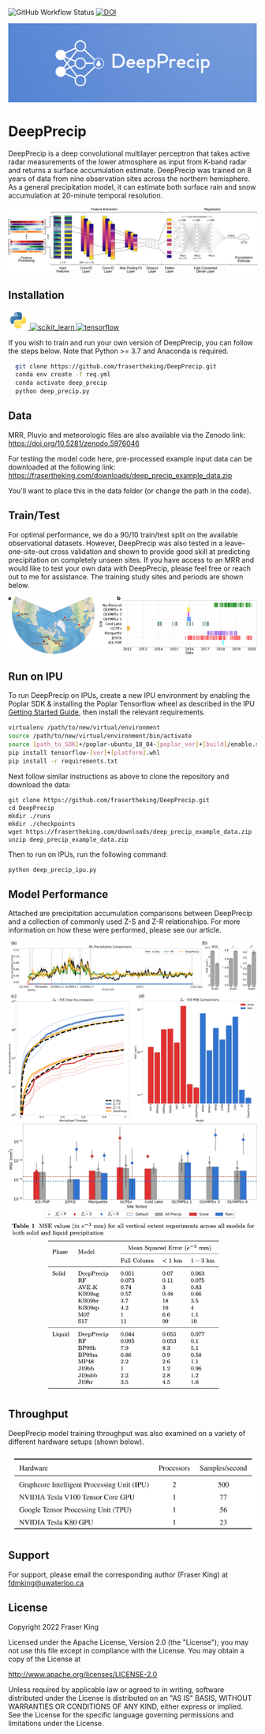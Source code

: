![GitHub Workflow Status](https://img.shields.io/github/workflow/status/dwyl/auth_plug/Elixir%20CI?label=build&style=flat-square) [![DOI](https://zenodo.org/badge/DOI/10.5281/zenodo.5976046.svg)](https://doi.org/10.5281/zenodo.5976046) 

![alt text](https://github.com/frasertheking/DeepPrecip/blob/main/images/logo.png)

# DeepPrecip

DeepPrecip is a deep convolutional multilayer perceptron that takes active radar measurements of the lower atmosphere as input from K-band radar and returns a surface accumulation estimate. DeepPrecip was trained on 8 years of data from nine observation sites across the northern hemisphere. As a general precipitation model, it can estimate both surface rain and snow accumulation at 20-minute temporal resolution.

![alt text](https://github.com/frasertheking/DeepPrecip/blob/main/images/structure.png)

## Installation

<p align="left"> <a href="https://www.python.org" target="_blank" rel="noreferrer"> <img src="https://raw.githubusercontent.com/devicons/devicon/master/icons/python/python-original.svg" alt="python" width="40" height="40"/> </a> <a href="https://scikit-learn.org/" target="_blank" rel="noreferrer"> <img src="https://upload.wikimedia.org/wikipedia/commons/0/05/Scikit_learn_logo_small.svg" alt="scikit_learn" width="40" height="40"/> </a> <a href="https://www.tensorflow.org" target="_blank" rel="noreferrer"> <img src="https://www.vectorlogo.zone/logos/tensorflow/tensorflow-icon.svg" alt="tensorflow" width="40" height="40"/> </a> </p>

If you wish to train and run your own version of DeepPrecip, you can follow the steps below. Note that Python >= 3.7 and Anaconda is required. 

```bash
  git clone https://github.com/frasertheking/DeepPrecip.git
  conda env create -f req.yml
  conda activate deep_precip
  python deep_precip.py
```

## Data

MRR, Pluvio and meteorologic files are also available via the Zenodo link: 
https://doi.org/10.5281/zenodo.5976046

For testing the model code here, pre-processed example input data can be downloaded at the following link: https://frasertheking.com/downloads/deep_precip_example_data.zip

You'll want to place this in the data folder (or change the path in the code).

## Train/Test

For optimal performance, we do a 90/10 train/test split on the available observational datasets. However, DeepPrecip was also tested in a leave-one-site-out cross validation and shown to provide good skill at predicting precipitation on completely unseen sites. If you have access to an MRR and would like to test your own data with DeepPrecip, please feel free or reach out to me for assistance. The training study sites and periods are shown below.

![sites](https://github.com/frasertheking/DeepPrecip/blob/main/images/sites.png)

## Run on IPU

To run DeepPrecip on IPUs, create a new IPU environment by enabling the Poplar SDK & installing the Poplar Tensorflow wheel as described in the IPU [Getting Started Guide](https://docs.graphcore.ai/en/latest/getting-started.html#getting-started), then install the relevant requirements. 

```bash
virtualenv /path/to/new/virtual/environment
source /path/to/new/virtual/environment/bin/activate
source [path_to_SDK]+/poplar-ubuntu_18_04-[poplar_ver]+[build]/enable.sh
pip install tensorflow-[ver]+[platform].whl
pip install -r requirements.txt
```

Next follow similar instructions as above to clone the repository and download the data:

```
git clone https://github.com/frasertheking/DeepPrecip.git
cd DeepPrecip
mkdir ./runs
mkdir ./checkpoints
wget https://frasertheking.com/downloads/deep_precip_example_data.zip
unzip deep_precip_example_data.zip
```

 Then to run on IPUs, run the following command:

```bash
python deep_precip_ipu.py
```

## Model Performance

Attached are precipitation accumulation comparisons between DeepPrecip and a collection of commonly used Z-S and Z-R relationships. For more information on how these were performed, please see our article.

![res1](https://github.com/frasertheking/DeepPrecip/blob/main/images/res1.png)
![res2](https://github.com/frasertheking/DeepPrecip/blob/main/images/res2.png)
![res2](https://github.com/frasertheking/DeepPrecip/blob/main/images/results.png)

## Throughput
DeepPrecip model training throughput was also examined on a variety of different hardware setups (shown below).

![thru1](https://github.com/frasertheking/DeepPrecip/blob/main/images/throughput.png)

## Support

For support, please email the corresponding author (Fraser King) at fdmking@uwaterloo.ca

## License 

Copyright 2022 Fraser King

Licensed under the Apache License, Version 2.0 (the "License"); you may not use this file except in compliance with the License. You may obtain a copy of the License at

  http://www.apache.org/licenses/LICENSE-2.0
   
Unless required by applicable law or agreed to in writing, software distributed under the License is distributed on an "AS IS" BASIS, WITHOUT WARRANTIES OR CONDITIONS OF ANY KIND, either express or implied. See the License for the specific language governing permissions and limitations under the License.

